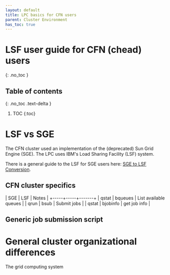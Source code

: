 ```yaml
---
layout: default
title: LPC basics for CFN users
parent: Cluster Environment
has_toc: true
---
```


# LSF user guide for CFN (chead) users
{: .no_toc }

## Table of contents
{: .no_toc .text-delta }

1. TOC
{:toc}

# LSF vs SGE

The CFN cluster used an implementation of the (deprecated) Sun Grid Engine
(SGE). The LPC uses IBM's Load Sharing Facility (LSF) system.

There is a general guide to the LSF for SGE users here: [SGE to LSF
Conversion](https://www.med.upenn.edu/hpc/sge-to-lsf-conversion.html).


## CFN cluster specifics

| SGE | LSF | Notes |
+-----+-----+-------+
| qstat | bqueues | List available queues |
| qrun | bsub | Submit jobs |
| qstat | bjobinfo | get job info |


## Generic job submission script


# General cluster organizational differences

The grid computing system 
